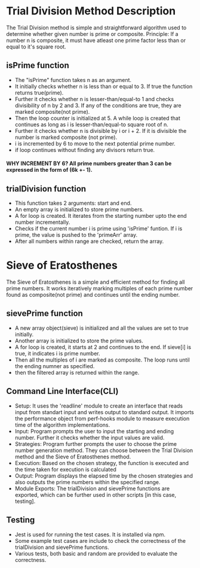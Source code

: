 # Trial Division Method Description

The Trial Division method is simple and straightforward algorithm used to determine whether given number is prime or composite.
Principle: If a number n is composite, it must have atleast one prime factor less than or equal to it's square root.

## isPrime function

- The "isPrime" function takes n as an argument.
- It initially checks whether n is less than or equal to 3. If true the function returns true(prime).
- Further it checks whether n is lesser-than/equal-to 1 and checks divisibility of n by 2 and 3. If any of the conditions are true, they are marked composite(not prime).
- Then the loop counter is initialized at 5. A while loop is created that continues as long as i is lesser-than/equal-to square root of n.
- Further it checks whether n is divisible by i or i + 2. If it is divisible the number is marked composite (not prime).
- i is incremented by 6 to move to the next potential prime number.
- if loop continues without finding any divisors return true.

#### WHY INCREMENT BY 6? All prime numbers greater than 3 can be expressed in the form of (6k +- 1).

## trialDivision function

- This function takes 2 arguments: start and end.
- An empty array is initialized to store prime numbers.
- A for loop is created. It iterates from the starting number upto the end number incrementally.
- Checks if the current number i is prime using 'isPrime' funtion. If i is prime, the value is pushed to the 'primeArr' array.
- After all numbers within range are checked, return the array.

# Sieve of Eratosthenes

The Sieve of Eratosthenes is a simple and efficient method for finding all prime numbers. It works iteratively marking multiples of each prime number found as composite(not prime) and continues until the ending number.

## sievePrime function

- A new array object(sieve) is initialized and all the values are set to true initially.
- Another array is initialized to store the prime values.
- A for loop is created, it starts at 2 and continues to the end. If sieve[i] is true, it indicates i is prime number.
- Then all the multiples of i are marked as composite. The loop runs until the ending numner as specified.
- then the filtered array is returned within the range.

## Command Line Interface(CLI)

- Setup: It uses the 'readline' module to create an interface that reads input from standart input and writes output to standard output. It imports the performance object from perf-hooks module to measure execution time of the algorithm implementations.
- Input: Program prompts the user to input the starting and ending number. Further it checks whether the input values are valid.
- Strategies: Program further prompts the user to choose the prime number generation method. They can choose between the Trial Division method and the Sieve of Eratosthenes method.
- Execution: Based on the chosen strategy, the function is executed and the time taken for execution is calculated
- Output: Program displays the elapsed time by the chosen strategies and also outputs the prime numbers within the specified range.
- Module Exports: The trialDivision and sievePrime functions are exported, which can be further used in other scripts [in this case, testing].

## Testing

- Jest is used for running the test cases. It is installed via npm.
- Some example test cases are include to check the correctness of the trialDivision and sievePrime functions.
- Various tests, both basic and random are provided to evaluate the correctness.
